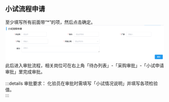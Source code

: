 ## 小试流程申请
至少填写所有前面带“*”的项，然后点击<kbd>确定</kbd>。 
![图片](/images/purchase/little.png)  
此后进入审批流程，相关岗位可在右上角「待办列表」-「采购审批」-「小试申请审批」里完成审批。  
<ShowImg src="/images/process/ct.png" text="“小试申请审批”的审批流程图"/>  
:::details 审批要求：
化验员在审批时需填写「小试情况说明」并填写各项检验值。  
:::